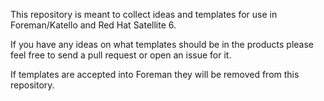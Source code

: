 This repository is meant to collect ideas and templates for use in Foreman/Katello
and Red Hat Satellite 6.

If you have any ideas on what templates should be in the products please feel free
to send a pull request or open an issue for it.

If templates are accepted into Foreman they will be removed from this repository.
